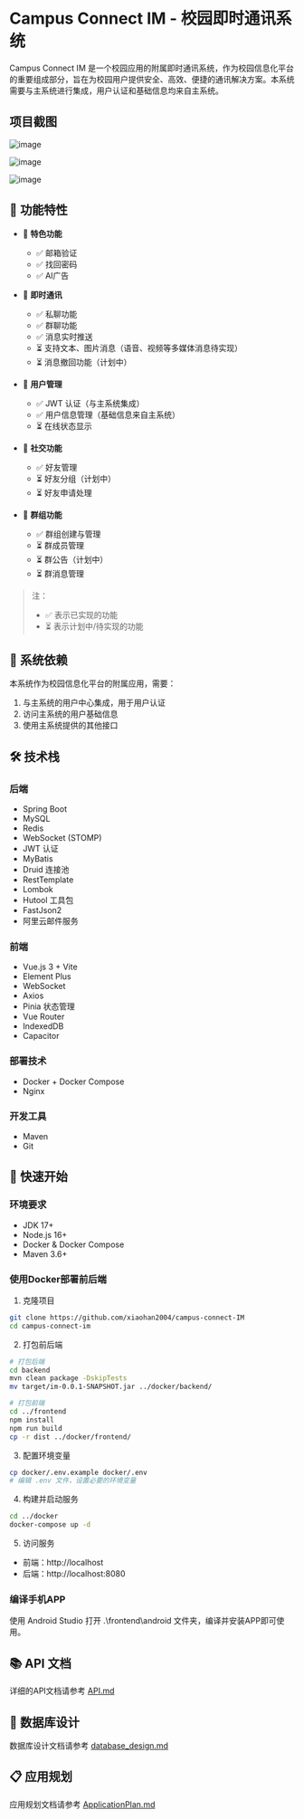# Campus Connect IM - 校园即时通讯系统

Campus Connect IM 是一个校园应用的附属即时通讯系统，作为校园信息化平台的重要组成部分，旨在为校园用户提供安全、高效、便捷的通讯解决方案。本系统需要与主系统进行集成，用户认证和基础信息均来自主系统。

## 项目截图

![image](https://github.com/user-attachments/assets/1120b148-d3b0-4529-a0d3-ef9b37b6b303)

![image](https://github.com/user-attachments/assets/4bf50617-2380-4af4-b97f-54dd44ca3d7f)

![image](https://github.com/user-attachments/assets/7b650e94-7a35-4bfc-b6bf-c5d25e8fb222)


## 🌟 功能特性

- 🎯 **特色功能**
  - ✅ 邮箱验证
  - ✅ 找回密码
  - ✅ AI广告

- 📱 **即时通讯**
  - ✅ 私聊功能
  - ✅ 群聊功能
  - ✅ 消息实时推送
  - ⏳ 支持文本、图片消息（语音、视频等多媒体消息待实现）
  - ⏳ 消息撤回功能（计划中）
  
- 👥 **用户管理**
  - ✅ JWT 认证（与主系统集成）
  - ✅ 用户信息管理（基础信息来自主系统）
  - ⏳ 在线状态显示
  
- 👬 **社交功能**
  - ✅ 好友管理
  - ⏳ 好友分组（计划中）
  - ⏳ 好友申请处理
  
- 👥 **群组功能**
  - ✅ 群组创建与管理
  - ⏳ 群成员管理
  - ⏳ 群公告（计划中）
  - ⏳ 群消息管理

> 注：
> - ✅ 表示已实现的功能
> - ⏳ 表示计划中/待实现的功能

## 🔗 系统依赖

本系统作为校园信息化平台的附属应用，需要：
1. 与主系统的用户中心集成，用于用户认证
2. 访问主系统的用户基础信息
3. 使用主系统提供的其他接口

## 🛠️ 技术栈

### 后端
- Spring Boot
- MySQL
- Redis
- WebSocket (STOMP)
- JWT 认证
- MyBatis
- Druid 连接池
- RestTemplate
- Lombok
- Hutool 工具包
- FastJson2
- 阿里云邮件服务

### 前端
- Vue.js 3 + Vite
- Element Plus
- WebSocket
- Axios
- Pinia 状态管理
- Vue Router
- IndexedDB
- Capacitor

### 部署技术
- Docker + Docker Compose
- Nginx

### 开发工具
- Maven
- Git

## 🚀 快速开始

### 环境要求
- JDK 17+
- Node.js 16+
- Docker & Docker Compose
- Maven 3.6+

### 使用Docker部署前后端
1. 克隆项目
```bash
git clone https://github.com/xiaohan2004/campus-connect-IM
cd campus-connect-im
```

2. 打包前后端
```bash
# 打包后端
cd backend
mvn clean package -DskipTests
mv target/im-0.0.1-SNAPSHOT.jar ../docker/backend/

# 打包前端
cd ../frontend
npm install
npm run build
cp -r dist ../docker/frontend/
```

3. 配置环境变量
```bash
cp docker/.env.example docker/.env
# 编辑 .env 文件，设置必要的环境变量
```

4. 构建并启动服务
```bash
cd ../docker
docker-compose up -d
```

5. 访问服务
- 前端：http://localhost
- 后端：http://localhost:8080

### 编译手机APP
使用 Android Studio 打开 .\frontend\android 文件夹，编译并安装APP即可使用。

## 📚 API 文档

详细的API文档请参考 [API.md](API.md)

## 💾 数据库设计

数据库设计文档请参考 [database_design.md](database_design.md)

## 📋 应用规划

应用规划文档请参考 [ApplicationPlan.md](ApplicationPlan.md)
